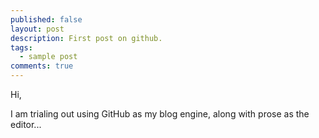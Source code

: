 ```yaml
---
published: false
layout: post
description: First post on github.
tags: 
  - sample post
comments: true
---
```


Hi,

I am trialing out using GitHub as my blog engine, along with prose as the editor...
